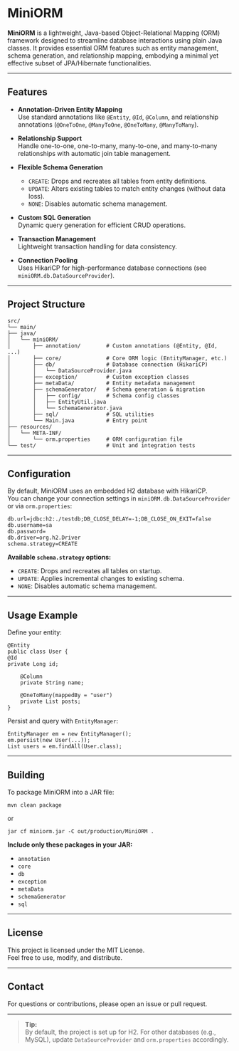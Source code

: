 # MiniORM

**MiniORM** is a lightweight, Java-based Object-Relational Mapping (ORM) framework designed to streamline database interactions using plain Java classes. It provides essential ORM features such as entity management, schema generation, and relationship mapping, embodying a minimal yet effective subset of JPA/Hibernate functionalities.

---

## Features

- **Annotation-Driven Entity Mapping**  
  Use standard annotations like `@Entity`, `@Id`, `@Column`, and relationship annotations (`@OneToOne`, `@ManyToOne`, `@OneToMany`, `@ManyToMany`).

- **Relationship Support**  
  Handle one-to-one, one-to-many, many-to-one, and many-to-many relationships with automatic join table management.

- **Flexible Schema Generation**  
  - `CREATE`: Drops and recreates all tables from entity definitions.
  - `UPDATE`: Alters existing tables to match entity changes (without data loss).
  - `NONE`: Disables automatic schema management.

- **Custom SQL Generation**  
  Dynamic query generation for efficient CRUD operations.

- **Transaction Management**  
  Lightweight transaction handling for data consistency.

- **Connection Pooling**  
  Uses HikariCP for high-performance database connections (see `miniORM.db.DataSourceProvider`).

---

## Project Structure

```
src/
└── main/
├── java/
│   └── miniORM/
│       ├── annotation/        # Custom annotations (@Entity, @Id, ...)
│       ├── core/              # Core ORM logic (EntityManager, etc.)
│       ├── db/                # Database connection (HikariCP)
│       │   └── DataSourceProvider.java
│       ├── exception/         # Custom exception classes
│       ├── metaData/          # Entity metadata management
│       ├── schemaGenerator/   # Schema generation & migration
│       │   ├── config/        # Schema config classes
│       │   ├── EntityUtil.java
│       │   └── SchemaGenerator.java
│       ├── sql/               # SQL utilities
│       └── Main.java          # Entry point
├── resources/
│   └── META-INF/
│       └── orm.properties     # ORM configuration file
└── test/                      # Unit and integration tests
```

---

## Configuration

By default, MiniORM uses an embedded H2 database with HikariCP.  
You can change your connection settings in `miniORM.db.DataSourceProvider` or via `orm.properties`:

```
db.url=jdbc:h2:./testdb;DB_CLOSE_DELAY=-1;DB_CLOSE_ON_EXIT=false
db.username=sa
db.password=
db.driver=org.h2.Driver
schema.strategy=CREATE
```

**Available `schema.strategy` options:**
- `CREATE`: Drops and recreates all tables on startup.
- `UPDATE`: Applies incremental changes to existing schema.
- `NONE`: Disables automatic schema management.

---

## Usage Example

Define your entity:

```
@Entity
public class User {
@Id
private Long id;

    @Column
    private String name;

    @OneToMany(mappedBy = "user")
    private List posts;
}
```

Persist and query with `EntityManager`:

```
EntityManager em = new EntityManager();
em.persist(new User(...));
List users = em.findAll(User.class);
```

---

## Building

To package MiniORM into a JAR file:

```
mvn clean package
```
or
```
jar cf miniorm.jar -C out/production/MiniORM .
```

**Include only these packages in your JAR:**
- `annotation`
- `core`
- `db`
- `exception`
- `metaData`
- `schemaGenerator`
- `sql`
---

## License

This project is licensed under the MIT License.  
Feel free to use, modify, and distribute.

---

## Contact

For questions or contributions, please open an issue or pull request.

---

> **Tip:**  
> By default, the project is set up for H2. For other databases (e.g., MySQL), update `DataSourceProvider` and `orm.properties` accordingly.